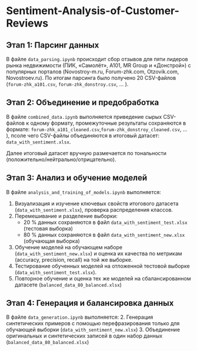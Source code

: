 # Sentiment-Analysis-of-Customer-Reviews

## Этап 1: Парсинг данных

В файле `data_parsing.ipynb` происходит сбор отзывов для пяти лидеров рынка недвижимости (ПИК, «Самолёт», А101, MR Group и «Донстрой») с популярных порталов (Novostroy-m.ru, Forum-zhk.com, Otzovik.com, Novostroev.ru). По итогам парсинга было получено 20 CSV-файлов (`forum-zhk_a101.csv`, `forum-zhk_donstroy.csv`, … ).

## Этап 2: Объединение и предобработка

В файле `combined_data.ipynb` выполняется приведение сырых CSV-файлов к одному формату, промежуточные результаты сохраняются в формате: `forum-zhk_a101_cleaned.csv`,`forum-zhk_donstroy_cleaned.csv`, … ), псоле чего CSV-файлы объединяются в итоговый датасет: `data_with_sentiment.xlsx`.

Далее итоговый датасет вручную размечается по тональности (положительно/нейтрально/отрицательно).  

## Этап 3: Анализ и обучение моделей

В файле `analysis_and_training_of_models.ipynb` выполняется:

1. Визуализация и изучение ключевых свойств итогового датасета (`data_with_sentiment.xlsx`), проверка распределения классов.  
2. Перемешивание и разделение выборки:
   - 20 % данных сохраняются в файл `data_with_sentiment_test.xlsx` (тестовая выборка)  
   - 80 % данных сохраняются в файл `data_with_sentiment_new.xlsx` (обучающая выборка)  
3. Обучение моделей на обучающем наборе (`data_with_sentiment_new.xlsx`) и оценка их качества по метрикам (accuracy, precision, recall) на той же выборке.  
4. Тестирование обученных моделей на отложенной тестовой выборке (`data_with_sentiment_test.xlsx`).  
5. Повторное обучение и оценка тех же моделей на сбалансированном датасете (`balanced_data_80_balanced.xlsx`)  

## Этап 4: Генерация и балансировка данных

В файле `data_generation.ipynb` выполняется:
2. Генерация синтетических примеров с помощью перефразирования только для обучающей выборки (`data_with_sentiment_new.xlsx`)
3. Объединение оригинальных и синтетических записей в один набор данных (`balanced_data_80_balanced.xlsx`)  
